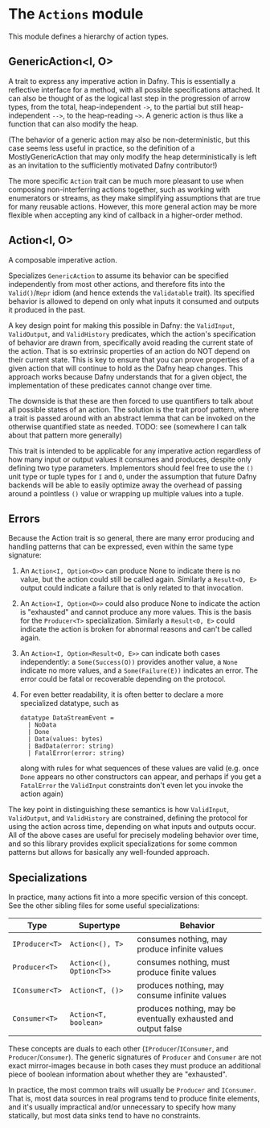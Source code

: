 # The `Actions` module

This module defines a hierarchy of action types.

## GenericAction<I, O>

A trait to express any imperative action in Dafny.
This is essentially a reflective interface for a method,
with all possible specifications attached.
It can also be thought of as the logical last step
in the progression of arrow types,
from the total, heap-independent `->`,
to the partial but still heap-independent `-->`,
to the heap-reading `~>`.
A generic action is thus like a function that can also modify the heap.

(The behavior of a generic action may also be non-deterministic,
but this case seems less useful in practice,
so the definition of a MostlyGenericAction
that may only modify the heap deterministically
is left as an invitation to the sufficiently motivated Dafny contributor!)

The more specific `Action` trait can be much more pleasant to use
when composing non-interferring actions together,
such as working with enumerators or streams,
as they make simplifying assumptions that are true for many reusable actions.
However, this more general action may be more flexible
when accepting any kind of callback in a higher-order method.

## Action<I, O>

A composable imperative action.
  
Specializes `GenericAction` to assume its behavior can be specified
independently from most other actions,
and therefore fits into the `Valid()`/`Repr` idiom
(and hence extends the `Validatable` trait).
Its specified behavior is allowed to depend on only
what inputs it consumed and outputs it produced in the past.

A key design point for making this possible in Dafny:
the `ValidInput`, `ValidOutput`, and `ValidHistory` predicates,
which the action's specification of behavior are drawn from,
specifically avoid reading the current state of the action.
That is so extrinsic properties of an action do NOT depend on their current state.
This is key to ensure that you can prove properties of a given action that
will continue to hold as the Dafny heap changes.
This approach works because Dafny understands that for a given object,
the implementation of these predicates cannot change over time.

The downside is that these are then forced to use quantifiers
to talk about all possible states of an action.
The solution is the trait proof pattern,
where a trait is passed around with an abstract lemma
that can be invoked on the otherwise quantified state as needed.
TODO: see (somewhere I can talk about that pattern more generally)

This trait is intended to be applicable for any imperative action
regardless of how many input or output values it consumes and produces,
despite only defining two type parameters.
Implementors should feel free to use the `()` unit type or tuple types
for `I` and `O`, under the assumption that
future Dafny backends will be able to easily optimize
away the overhead of passing around a pointless `()` value
or wrapping up multiple values into a tuple.

## Errors

Because the Action trait is so general,
there are many error producing and handling patterns that
can be expressed, even within the same type signature:

1. An `Action<I, Option<O>>` can produce None to indicate there is no value,
    but the action could still be called again. Similarly a `Result<O, E>`
    output could indicate a failure that is only related to that invocation.
2. An `Action<I, Option<O>>` could also produce None to indicate the action
    is "exhausted" and cannot produce any more values.
    This is the basis for the `Producer<T>` specialization.
    Similarly a `Result<O, E>` could indicate the action is broken
    for abnormal reasons and can't be called again.
3. An `Action<I, Option<Result<O, E>>` can indicate both cases independently:
    a `Some(Success(O))` provides another value, 
    a `None` indicate no more values,
    and a `Some(Failure(E))` indicates an error.
    The error could be fatal or recoverable depending on the protocol.
4. For even better readability, it is often better to declare a more specialized datatype,
    such as
    
    <!-- %no-check -->
    ```dafny
    datatype DataStreamEvent = 
      | NoData 
      | Done 
      | Data(values: bytes)
      | BadData(error: string)
      | FatalError(error: string)
    ```

    along with rules for what sequences of these values are valid
    (e.g. once `Done` appears no other constructors can appear,
    and perhaps if you get a `FatalError` the `ValidInput` constraints
    don't even let you invoke the action again)

The key point in distinguishing these semantics 
is how `ValidInput`, `ValidOutput`, and `ValidHistory` are constrained, 
defining the protocol for using the action across time,
depending on what inputs and outputs occur.
All of the above cases are useful for precisely modeling behavior over time,
and so this library provides explicit specializations for some common patterns
but allows for basically any well-founded approach.

## Specializations

In practice, many actions fit into a more specific version of this concept.
See the other sibling files for some useful specializations:

| Type           | Supertype               | Behavior                                                        |
| -------------- | ----------------------- | --------------------------------------------------------------- |
| `IProducer<T>` | `Action<(), T>`         | consumes nothing, may produce infinite values                   |
| `Producer<T>`  | `Action<(), Option<T>>` | consumes nothing, must produce finite values                    |
| `IConsumer<T>` | `Action<T, ()>`         | produces nothing, may consume infinite values                   |
| `Consumer<T>`  | `Action<T, boolean>`    | produces nothing, may be eventually exhausted and output false  |

These concepts are duals to each other (`IProducer`/`IConsumer`, and `Producer`/`Consumer`).
The generic signatures of `Producer` and `Consumer` are not exact mirror-images
because in both cases they must produce an additional piece of boolean information
about whether they are "exhausted".

In practice, the most common traits will usually be `Producer` and `IConsumer`. 
That is, most data sources in real programs tend to produce finite elements,
and it's usually impractical and/or unnecessary to specify how many statically,
but most data sinks tend to have no constraints.
  